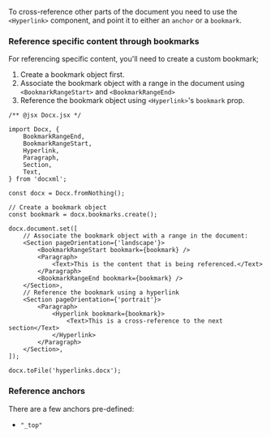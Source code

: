 To cross-reference other parts of the document you need to use the `<Hyperlink>` component, and point it to either an `anchor` or a `bookmark`.

### Reference specific content through bookmarks

For referencing specific content, you'll need to create a custom bookmark;

1. Create a bookmark object first.
2. Associate the bookmark object with a range in the document using `<BookmarkRangeStart>` and `<BookmarkRangeEnd>`
3. Reference the bookmark object using `<Hyperlink>`'s `bookmark` prop.

```tsx
/** @jsx Docx.jsx */

import Docx, {
	BookmarkRangeEnd,
	BookmarkRangeStart,
	Hyperlink,
	Paragraph,
	Section,
	Text,
} from 'docxml';

const docx = Docx.fromNothing();

// Create a bookmark object
const bookmark = docx.bookmarks.create();

docx.document.set([
	// Associate the bookmark object with a range in the document:
	<Section pageOrientation={'landscape'}>
		<BookmarkRangeStart bookmark={bookmark} />
		<Paragraph>
			<Text>This is the content that is being referenced.</Text>
		</Paragraph>
		<BookmarkRangeEnd bookmark={bookmark} />
	</Section>,
	// Reference the bookmark using a hyperlink
	<Section pageOrientation={'portrait'}>
		<Paragraph>
			<Hyperlink bookmark={bookmark}>
				<Text>This is a cross-reference to the next section</Text>
			</Hyperlink>
		</Paragraph>
	</Section>,
]);

docx.toFile('hyperlinks.docx');
```

### Reference anchors

There are a few anchors pre-defined:

- `"_top"`
